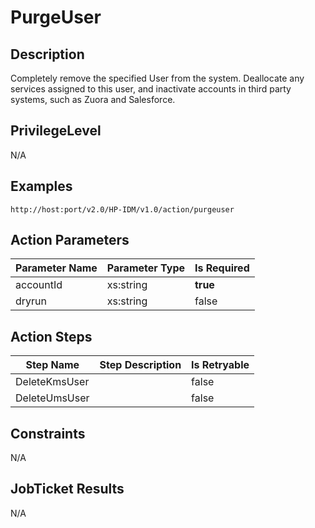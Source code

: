 # PurgeUser

## Description ##

Completely remove the specified User from the system. Deallocate any services assigned to this user, and inactivate accounts in third party systems, such as Zuora and Salesforce.

## PrivilegeLevel ##

N/A

## Examples ##

	http://host:port/v2.0/HP-IDM/v1.0/action/purgeuser

## Action Parameters ##

| Parameter Name	| Parameter Type	| Is Required	|
| -----------	| ------------------	| -------------	|
| accountId 	| xs:string 	| **true** 	|
| dryrun 	| xs:string 	| false 	|

## Action Steps ##
| Step Name 	| Step Description 	| Is Retryable 	|
| -- 	| -- 	| -- 	|
| DeleteKmsUser 	| 	| false 	|
| DeleteUmsUser 	| 	| false 	|

## Constraints ##

N/A

## JobTicket Results ##

N/A
